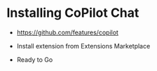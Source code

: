 # Installing CoPilot Chat

- https://github.com/features/copilot

- Install extension from Extensions Marketplace

- Ready to Go
